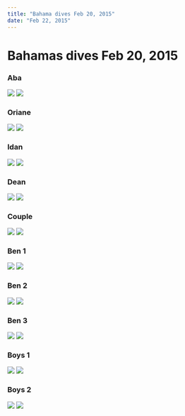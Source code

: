 ```yaml
---
title: "Bahama dives Feb 20, 2015"
date: "Feb 22, 2015"
---
```


# Bahamas dives Feb 20, 2015

### Aba
![](img/dives/aba1-0.png)
![](img/dives/aba1-1.png)

### Oriane
![](img/dives/oriane1-0.png)
![](img/dives/oriane1-3.png)      

### Idan
![](img/dives/idan1-0.png)
![](img/dives/idan1-1.png)   

### Dean
![](img/dives/dean1-0.png)
![](img/dives/dean1-2.png)

### Couple
![](img/dives/couple1-0.png)
![](img/dives/couple1-1.png)      

### Ben 1
![](img/dives/benshark1-0.png)
![](img/dives/benshark1-1.png)  

### Ben 2
![](img/dives/benshark2-0.png)
![](img/dives/benshark2-9.png)

### Ben 3
![](img/dives/benshark3-0.png)
![](img/dives/benshark3-1.png)      

### Boys 1
![](img/dives/allshark1-0.png)
![](img/dives/allshark1-3.png)   

### Boys 2
![](img/dives/allshark2-0.png)
![](img/dives/allshark2-1.png)   
